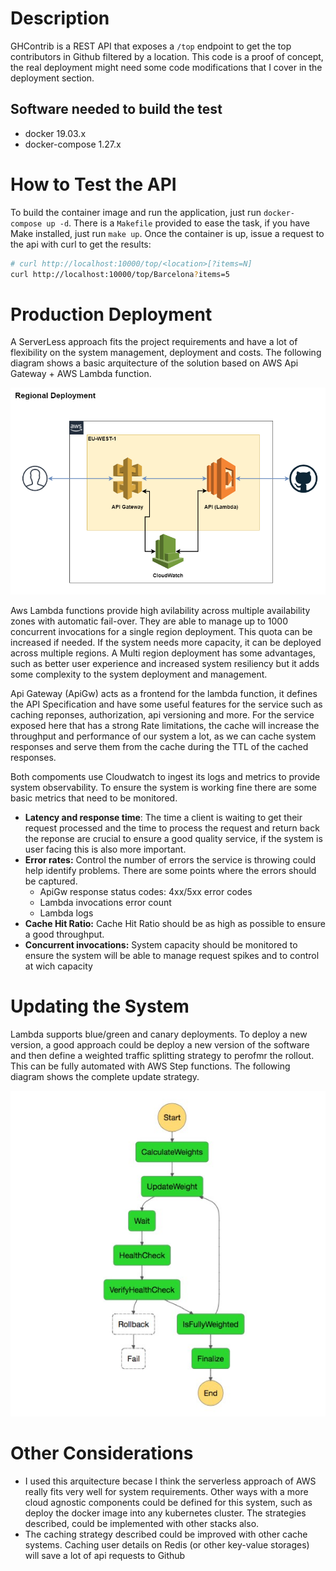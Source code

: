 # Description
GHContrib is a REST API that exposes a `/top` endpoint to get the top contributors in Github filtered by a location. This code is a proof of concept, the real deployment might need some code modifications that I cover in the deployment section.

## Software needed to build the test
 * docker 19.03.x
 * docker-compose 1.27.x

# How to Test the API
To build the container image and run the application, just run `docker-compose up -d`. There is a `Makefile` provided to ease the task, if you have Make installed, just run `make up`. Once the container is up, issue a request to the api with curl to get the results:

```bash
# curl http://localhost:10000/top/<location>[?items=N]
curl http://localhost:10000/top/Barcelona?items=5
```

# Production Deployment
A ServerLess approach fits the project requirements and have a lot of flexibility on the system management, deployment and costs. The following diagram shows a basic arquitecture of the solution based on AWS Api Gateway + AWS Lambda function.

![Deployment](docs/Deployment.png)

Aws Lambda functions provide high avilability across multiple availability zones with automatic fail-over. They are able to manage up to 1000 concurrent invocations for a single region deployment. This quota can be increased if needed. If the system needs more capacity, it can be deployed across multiple regions. A Multi region deployment has some advantages, such as better user experience and increased system resiliency but it adds some complexity to the system deployment and management.

Api Gateway (ApiGw) acts as a frontend for the lambda function, it defines the API Specification and have some useful features for the service such as caching reponses, authorization, api versioning and more. For the service exposed here that has a strong Rate limitations, the cache will increase the throughput and performance of our system a lot, as we can cache system responses and serve them from the cache during the TTL of the cached responses.

Both compoments use Cloudwatch to ingest its logs and metrics to provide system observability. To ensure the system is working fine there are some basic metrics that need to be monitored.
* **Latency and response time**: The time a client is waiting to get their request processed and the time to process the request and return back the reponse are crucial to ensure a good quality service, if the system is user facing this is also more important.
* **Error rates:** Control the number of errors the service is throwing could help identify problems. There are some points where the errors should be captured.
  * ApiGw response status codes: 4xx/5xx error codes
  * Lambda invocations error count
  * Lambda logs
* **Cache Hit Ratio:** Cache Hit Ratio should be as high as possible to ensure a good throughput.
* **Concurrent invocations:** System capacity should be monitored to ensure the system will be able to manage request spikes and to control at wich capacity

# Updating the System
Lambda supports blue/green and canary deployments. To deploy a new version, a good approach could be deploy a new version of the software and then define a weighted traffic splitting strategy to perofmr the rollout. This can be fully automated with AWS Step functions. The following diagram shows the complete update strategy.

![Rollout](docs/Rollout.jpg)

# Other Considerations
 * I used this arquitecture becase I think the serverless approach of AWS really fits very well for system requirements. Other ways with a more cloud agnostic components could be defined for this system, such as deploy the docker image into any kubernetes cluster. The strategies described, could be implemented with other stacks also.
 * The caching strategy described could be improved with other cache systems. Caching user details on Redis (or other key-value storages) will save a lot of api requests to Github